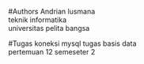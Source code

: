 #Authors
Andrian lusmana <br>
teknik informatika <br>
universitas pelita bangsa

#Tugas koneksi mysql
tugas basis data <br>
pertemuan 12 semeseter 2

